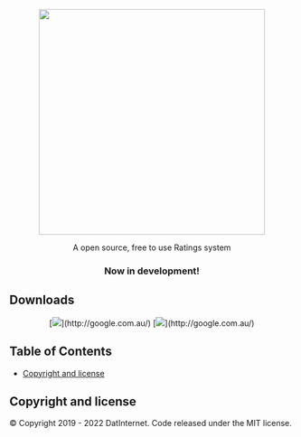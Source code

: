 <br><br>
<p align="center">
  <a href="https://example.com">
    <img src="https://media.datinternet.nl/openratings-temp-new/branding/logo.svg" width="400">
  </a>
</p>

<p align="center">
  A open source, free to use Ratings system 
</p>
  <h3 align="center">Now in development!</h3>
</p>

## Downloads

<p align="center">
  [<img src="https://img.shields.io/badge/Adobe%20After%20Effects-9999FF.svg?style=for-the-badge&logo=Adobe%20After%20Effects&logoColor=white">](http://google.com.au/)
  [<img src="https://img.shields.io/badge/Adobe%20Premiere%20Pro-9999FF.svg?style=for-the-badge&logo=Adobe%20Premiere%20Pro&logoColor=white">](http://google.com.au/)
</p>




## Table of Contents
- [Copyright and license](#copyright-and-license)


## Copyright and license

© Copyright 2019 - 2022 DatInternet. Code released under the MIT license.
